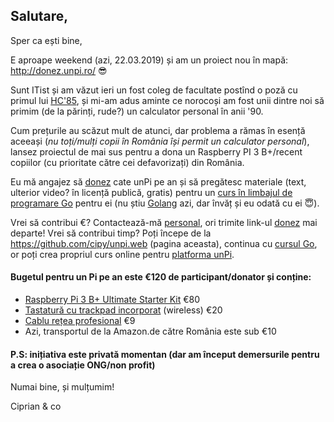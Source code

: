 ## Salutare,

Sper ca ești bine,

E aproape weekend (azi, 22.03.2019) și am un proiect nou în mapă: http://donez.unpi.ro/ 😎

Sunt ITist și am văzut ieri un fost coleg de facultate postînd o poză cu primul lui [HC'85](https://duckduckgo.com/?q=hc+85+calculator+romanesc&iax=images&ia=images&iaf=type%3Aphoto-photo), și mi-am adus aminte ce norocoși am fost unii dintre noi să primim (de la părinți, rude?) un calculator personal în anii '90.

Cum prețurile au scăzut mult de atunci, dar problema a rămas în esență aceeași (_nu toți/mulți copii în România își permit un calculator personal_), lansez proiectul de mai sus pentru a dona un Raspberry PI 3 B+/recent copiilor (cu prioritate către cei defavorizați) din România.

Eu mă angajez să [donez](http://donez.unpi.ro/) cate unPi pe an și să pregătesc materiale (text, ulterior video? în licență publică, gratis) pentru un [curs în limbajul de programare Go](http://go.unpi.ro/) pentru ei (nu știu [Golang](https://go-tour-ro.appspot.com/) azi, dar învăț și eu odată cu ei 😇).

Vrei să contribui €? Contactează-mă [personal](mailto:ciprian.manea@gmail.com?subject=vreau%20sa%20donez%20unPi), ori trimite link-ul [donez](http://donez.unpi.ro/) mai departe!
Vrei să contribui timp? Poți începe de la https://github.com/cipy/unpi.web (pagina aceasta), continua cu [cursul Go](https://github.com/cipy/unpi.go), or poți crea propriul curs online pentru [platforma unPi](https://www.unpi.ro/spec/).

#### Bugetul pentru un Pi pe an este €120 de participant/donator și conține:

- [Raspberry Pi 3 B+ Ultimate Starter Kit](https://www.amazon.de/gp/product/B07DDCRFP6/) €80 
- [Tastatură cu trackpad incorporat](https://www.amazon.de/gp/product/B07HG5Q851/) (wireless) €20 
- [Cablu rețea profesional](https://www.amazon.de/gp/product/B00QV1F160/) €9 
- Azi, transportul de la Amazon.de către România este sub €10


#### P.S: inițiativa este privată momentan (dar am început demersurile pentru a crea o asociație ONG/non profit) 


Numai bine, și mulțumim!

Ciprian & co
